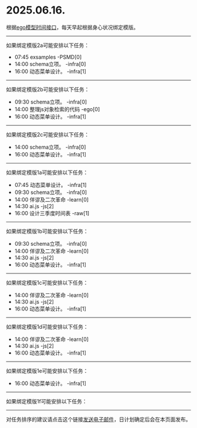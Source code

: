 # 2025.06.16.

根据[ego模型时间接口](https://gitee.com/hyg/blog/blob/master/timeflow.md)，每天早起根据身心状况绑定模版。

---
如果绑定模版2a可能安排以下任务：

- 07:45	exsamples -PSMD[0]
- 14:00	schema立项。 -infra[0]
- 16:00	动态菜单设计。 -infra[1]

---
如果绑定模版2b可能安排以下任务：

- 09:30	schema立项。 -infra[0]
- 14:00	整理js对象检索的代码 -ego[0]
- 16:00	动态菜单设计。 -infra[1]

---
如果绑定模版2c可能安排以下任务：

- 14:00	schema立项。 -infra[0]
- 16:00	动态菜单设计。 -infra[1]

---
如果绑定模版1a可能安排以下任务：

- 07:45	动态菜单设计。 -infra[1]
- 09:30	schema立项。 -infra[0]
- 14:00	佯谬及二次革命 -learn[0]
- 14:30	ai.js -js[2]
- 16:00	设计三季度时间表 -raw[1]

---
如果绑定模版1b可能安排以下任务：

- 09:30	schema立项。 -infra[0]
- 14:00	佯谬及二次革命 -learn[0]
- 14:30	ai.js -js[2]
- 16:00	动态菜单设计。 -infra[1]

---
如果绑定模版1c可能安排以下任务：

- 14:00	佯谬及二次革命 -learn[0]
- 14:30	ai.js -js[2]
- 16:00	动态菜单设计。 -infra[1]

---
如果绑定模版1d可能安排以下任务：

- 14:00	佯谬及二次革命 -learn[0]
- 14:30	ai.js -js[2]
- 16:00	动态菜单设计。 -infra[1]

---
如果绑定模版1e可能安排以下任务：

- 16:00	动态菜单设计。 -infra[1]

---
如果绑定模版1f可能安排以下任务：


---
对任务排序的建议请点击这个链接<a href="mailto:huangyg@mars22.com?subject=关于2025.06.16.任务排序的建议&body=date: 2025.06.16.%0D%0Afile: ../../blog/release/time/d.20250616.md%0D%0A---请勿修改邮件主题及以上内容---%0D%0A">发送电子邮件</a>，日计划确定后会在本页面发布。